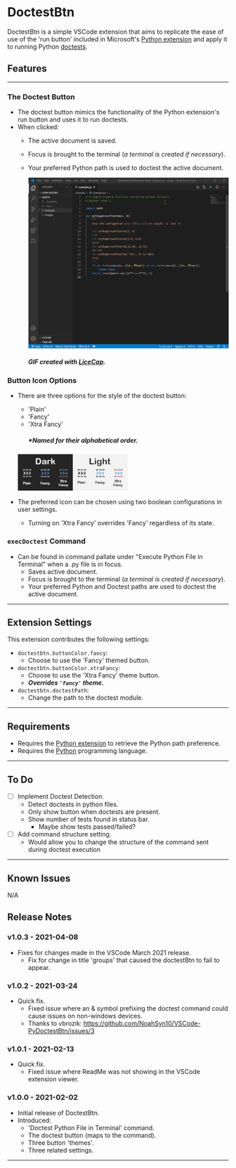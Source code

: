 # DoctestBtn

DoctestBtn is a simple VSCode extension that aims to replicate the ease of use of the 'run button' included in Microsoft's [Python extension](https://marketplace.visualstudio.com/items?itemName=ms-python.python) and apply it to running Python [doctests](https://docs.python.org/3/library/doctest.html).

## Features
- - -
### The Doctest Button

* The doctest button mimics the functionality of the Python extension's run button and uses it to run doctests.
* When clicked:
  * The active document is saved.
  * Focus is brought to the terminal (*a terminal is created if necessary*).
  * Your preferred Python path is used to doctest the active document.

       <img src=https://raw.githubusercontent.com/NoahSyn10/VSCode-PyDoctestBtn/main/assets/example/ExampleGif.gif width="600">
      
      ##### GIF created with [LiceCap](http://www.cockos.com/licecap/).

### Button Icon Options

* There are three options for the style of the doctest button:
  * 'Plain'
  * 'Fancy'
  * 'Xtra Fancy'
    ##### *Named for their alphabetical order.
    
  <img src=https://raw.githubusercontent.com/NoahSyn10/VSCode-PyDoctestBtn/main/assets/example/BtnComparison.png width="250">

* The preferred icon can be chosen using two boolean configurations in user settings.
  * Turning on 'Xtra Fancy' overrides 'Fancy' regardless of its state.

### `execDoctest` Command

* Can be found in command pallate under "Execute Python File in Terminal" when a .py file is in focus.
  * Saves active document.
  * Focus is brought to the terminal (*a terminal is created if necessary*).
  * Your preferred Python and Doctest paths are used to doctest the active document.
  
- - -

## Extension Settings

This extension contributes the following settings:

* `doctestbtn.buttonColor.fancy`: 
  * Choose to use the 'Fancy' themed button.
* `doctestbtn.buttonColor.xtraFancy`: 
  * Choose to use the 'Xtra Fancy' theme button.
  * ***Overrides `'fancy'` theme.***
* `doctestbtn.doctestPath`: 
  * Change the path to the doctest module.
  

- - -

## Requirements

* Requires the [Python extension](https://marketplace.visualstudio.com/items?itemName=ms-python.python) to retrieve the Python path preference.
* Requires the [Python](https://www.python.org/) programming language.

- - -

## To Do

* [ ] Implement Doctest Detection.
  * Detect doctests in python files.
  * Only show button when doctests are present.
  * Show number of tests found in status bar.
    * Maybe show tests passed/failed?
* [ ] Add command structure setting.
  * Would allow you to change the structure of the command sent during doctest execution

- - -
## Known Issues

N/A

## Release Notes

### v1.0.3 - 2021-04-08

* Fixes for changes made in the VSCode March 2021 release.
  * Fix for change in title 'groups' that caused the doctestBtn to fail to appear.

### v1.0.2 - 2021-03-24

* Quick fix.
  * Fixed issue where an & symbol prefixing the doctest command could cause issues on non-windows devices.
  * Thanks to vbrozik: https://github.com/NoahSyn10/VSCode-PyDoctestBtn/issues/3

### v1.0.1 - 2021-02-13

* Quick fix.
  * Fixed issue where ReadMe was not showing in the VSCode extension viewer.

### v1.0.0 - 2021-02-02

* Initial release of DoctestBtn.
* Introduced:
  * 'Doctest Python File in Terminal' command.
  * The doctest button (maps to the command).
  * Three button 'themes'.
  * Three related settings.

---
